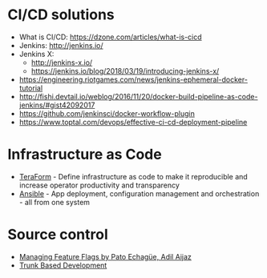 # CI/CD solutions
- What is CI/CD: https://dzone.com/articles/what-is-cicd
- Jenkins: http://jenkins.io/
- Jenkins X: 
  - http://jenkins-x.io/
  - https://jenkins.io/blog/2018/03/19/introducing-jenkins-x/
- https://engineering.riotgames.com/news/jenkins-ephemeral-docker-tutorial
- http://fishi.devtail.io/weblog/2016/11/20/docker-build-pipeline-as-code-jenkins/#gist42092017
- https://github.com/jenkinsci/docker-workflow-plugin
- https://www.toptal.com/devops/effective-ci-cd-deployment-pipeline

# Infrastructure as Code
- [TeraForm](https://www.terraform.io/) - Define infrastructure as code to make it reproducible and increase operator productivity and transparency
- [Ansible](https://www.ansible.com/) - App deployment, configuration management and orchestration - all from one system

# Source control
- [Managing Feature Flags by Pato Echagüe, Adil Aijaz](https://www.oreilly.com/library/view/managing-feature-flags/9781492028598/ch01.html)
- [	Trunk Based Development](https://trunkbaseddevelopment.com/)
